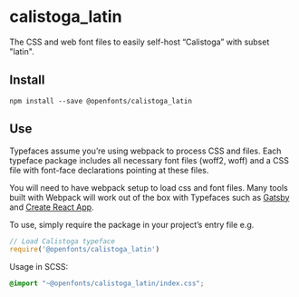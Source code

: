 
# calistoga_latin

The CSS and web font files to easily self-host “Calistoga” with subset "latin".

## Install

`npm install --save @openfonts/calistoga_latin`

## Use

Typefaces assume you’re using webpack to process CSS and files. Each typeface
package includes all necessary font files (woff2, woff) and a CSS file with
font-face declarations pointing at these files.

You will need to have webpack setup to load css and font files. Many tools built
with Webpack will work out of the box with Typefaces such as [Gatsby](https://github.com/gatsbyjs/gatsby)
and [Create React App](https://github.com/facebookincubator/create-react-app).

To use, simply require the package in your project’s entry file e.g.

```javascript
// Load Calistoga typeface
require('@openfonts/calistoga_latin')
```

Usage in SCSS:
```scss
@import "~@openfonts/calistoga_latin/index.css";
```
